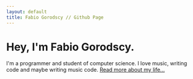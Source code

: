 ```yaml
---
layout: default
title: Fabio Gorodscy // Github Page
---
```


# Hey, I'm Fabio Gorodscy.

I'm a programmer and student of computer science. I love music, writing code and maybe writing music code. [Read more about my life...](/about)
